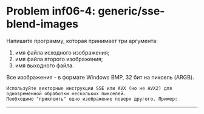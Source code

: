 **Problem inf06-4: generic/sse-blend-images**
============================================

Напишите программу, которая принимает три аргумента:

1. имя файла исходного изображения;
2. имя файла второго изображения;
3. имя выходного файла.

Все изображения - в формате Windows BMP, 32 бит на пиксель (ARGB).

    Используйте векторные инструкции SSE или AVX (но не AVX2) для одновременной обработки нескольких пикселей.
    Пеобходимо "приклеить" одно изображение поверх другого. Пример:

***
